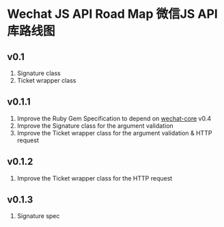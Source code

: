 # Wechat JS API Road Map 微信JS API库路线图

## v0.1
1. Signature class
2. Ticket wrapper class

## v0.1.1
1. Improve the Ruby Gem Specification to depend on [wechat-core](https://github.com/topbitdu/wechat-core) v0.4
2. Improve the Signature class for the argument validation
3. Improve the Ticket wrapper class for the argument validation & HTTP request

## v0.1.2
1. Improve the Ticket wrapper class for the HTTP request

## v0.1.3
1. Signature spec

